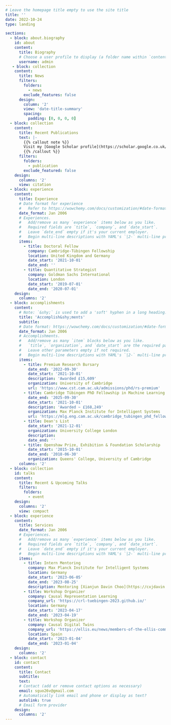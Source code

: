 ```yaml
---
# Leave the homepage title empty to use the site title
title: ''
date: 2022-10-24
type: landing

sections:
  - block: about.biography
    id: about
    content:
      title: Biography
      # Choose a user profile to display (a folder name within `content/authors/`)
      username: admin
   - block: collection
    content:
      title: News
      filters:
        folders:
          - news
        exclude_features: false
      design:
        column: '2'
        view: 'date-title-summary'
        spacing:
          padding: [0, 0, 0, 0]
  - block: collection
    content:
      title: Recent Publications
      text: |-
        {{% callout note %}}
        Visit my [Google Scholar profile](https://scholar.google.co.uk/citations?hl=en&pli=1&user=GRGyzn4AAAAJ) or search over [my publication page](./publication/).
        {{% /callout %}}
      filters:
        folders:
          - publication
        exclude_featured: false
    design:
      columns: '2'
      view: citation
  - block: experience
    content:
      title: Experience
      # Date format for experience
      #   Refer to https://wowchemy.com/docs/customization/#date-format
      date_format: Jan 2006
      # Experiences.
      #   Add/remove as many `experience` items below as you like.
      #   Required fields are `title`, `company`, and `date_start`.
      #   Leave `date_end` empty if it's your current employer.
      #   Begin multi-line descriptions with YAML's `|2-` multi-line prefix.
      items:
        - title: Doctoral Fellow
          company: Cambridge-Tübingen Fellowship
          location: United Kingdom and Germany
          date_start: '2021-10-01'
          date_end: ''
        - title: Quantitative Strategist
          company: Goldman Sachs International
          location: London
          date_start: '2019-07-01'
          date_end: '2020-07-01'
    design:
      columns: '2'
  - block: accomplishments
    content:
      # Note: `&shy;` is used to add a 'soft' hyphen in a long heading.
      title: 'Accomplish&shy;ments'
      subtitle:
      # Date format: https://wowchemy.com/docs/customization/#date-format
      date_format: Jan 2006
      # Accomplishments.
      #   Add/remove as many `item` blocks below as you like.
      #   `title`, `organization`, and `date_start` are the required parameters.
      #   Leave other parameters empty if not required.
      #   Begin multi-line descriptions with YAML's `|2-` multi-line prefix.
      items:
        - title: Premium Research Bursary 
          date_end: '2022-09-30'
          date_start: '2021-10-01'
          description: 'Awarded £15,609'
          organization: University of Cambridge
          url: 'https://www.cst.cam.ac.uk/admissions/phd/rs-premium'
        - title: Cambridge Tübingen PhD Fellowship in Machine Learning
          date_end: '2025-09-30'
          date_start: '2021-10-01'
          description: 'Awarded ~ £168,249'
          organization: Max Planck Institute for Intelligent Systems
          url: 'https://mlg.eng.cam.ac.uk/cambridge_tubingen_phd_fellowships/'
        - title: Dean's List
          date_start: '2021-12-01'
          organization: University College London
          description:
          date_end: ''
        - title: Openshaw Prize, Exhibition & Foundation Scholarship
          date_start: '2015-10-01'
          date_end: '2018-06-30'
          organization: Queens' College, University of Cambridge
      columns: '2'
  - block: collection
    id: talks
    content:
      title: Recent & Upcoming Talks
      filters:
        folders:
          - event
    design:
      columns: '2'
      view: compact
  - block: experience
    content:
      title: Services
      date_format: Jan 2006
      # Experiences.
      #   Add/remove as many `experience` items below as you like.
      #   Required fields are `title`, `company`, and `date_start`.
      #   Leave `date_end` empty if it's your current employer.
      #   Begin multi-line descriptions with YAML's `|2-` multi-line prefix.
      items:
        - title: Intern Mentoring
          company: Max Planck Institute for Intelligent Systems
          location: Germany
          date_start: '2023-06-05'
          date_end: '2023-08-25'
          description: Mentoring [Xianjun Davin Choo](https://cxjdavin.github.io/) during his intern period at MPI on out-of-variable generalization. 
        - title: Workshop Organizer
          company: Causal Representation Learning
          company_url: 'https://crl-tuebingen-2023.github.io/'
          location: Germany
          date_start: '2023-04-17'
          date_end: '2023-04-19'
        - title: Workshop Organizer
          company: Causal Digital Twins
          company_url: 'https://ellis.eu/news/members-of-the-ellis-community-meet-for-the-first-unconference-in-spain'
          location: Spain
          date_start: '2023-01-04'
          date_end: '2023-01-04'
    design:
      columns: '2'
  - block: contact
    id: contact
    content:
      title: Contact
      subtitle:
      text: 
      # Contact (add or remove contact options as necessary)
      email: sguo26v@gmail.com
      # Automatically link email and phone or display as text?
      autolink: true
      # Email form provider
    design:
      columns: '2'
---
```

